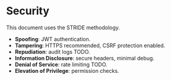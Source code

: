 # Security

This document uses the STRIDE methodology.

- **Spoofing**: JWT authentication.
- **Tampering**: HTTPS recommended, CSRF protection enabled.
- **Repudiation**: audit logs TODO.
- **Information Disclosure**: secure headers, minimal debug.
- **Denial of Service**: rate limiting TODO.
- **Elevation of Privilege**: permission checks.
